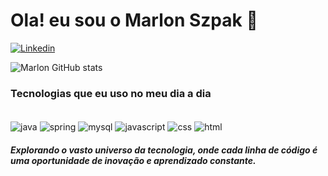 # Ola! eu sou o Marlon Szpak 👋

[![Linkedin](https://img.shields.io/badge/LinkedIn-0077B5?style=for-the-badge&logo=linkedin&logoColor=white)](https://www.linkedin.com/in/marlon-szpak-3865b4229/)

![Marlon GitHub stats](https://github-readme-stats.vercel.app/api?username=marlonszpak&show_icons=true&theme=radical)

### Tecnologias que eu uso no meu dia a dia

<div style="display: inline_block"><br/>
  <img align="center" alt="java" src="https://img.shields.io/badge/Java-ED8B00?style=for-the-badge&logo=openjdk&logoColor=white" />
  <img align="center" alt="spring" src="https://img.shields.io/badge/Spring-6DB33F?style=for-the-badge&logo=spring&logoColor=white" />
  <img align="center" alt="mysql" src="https://img.shields.io/badge/MySQL-005C84?style=for-the-badge&logo=mysql&logoColor=white" /> 
  <img align="center" alt="javascript" src="https://img.shields.io/badge/JavaScript-F7DF1E?style=for-the-badge&logo=javascript&logoColor=black" />
  <img align="center" alt="css" src="https://img.shields.io/badge/CSS3-1572B6?style=for-the-badge&logo=css3&logoColor=white" />
  <img align="center" alt="html" src="https://img.shields.io/badge/HTML5-E34F26?style=for-the-badge&logo=html5&logoColor=white" />
</div>

##### Explorando o vasto universo da tecnologia, onde cada linha de código é uma oportunidade de inovação e aprendizado constante.
